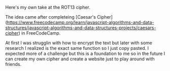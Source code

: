 Here's my own take at the ROT13 cipher.

The idea came after completeing [Caesar's Cipher] (https://www.freecodecamp.org/learn/javascript-algorithms-and-data-structures/javascript-algorithms-and-data-structures-projects/caesars-cipher) in FreeCodeCamp.

At first I was strugglin with how to encrypt the text but later with some research I realized is the exact same function so I just copy pasted. I expected more of a challenge but this is a foundation to me so in the future I can create my own cipher and create a website just to play around with friends.